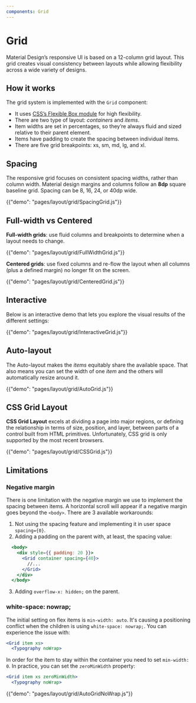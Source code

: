 ```yaml
---
components: Grid
---
```


# Grid

Material Design’s responsive UI is based on a 12-column grid layout.
This grid creates visual consistency between layouts while allowing flexibility across a wide variety of designs.

## How it works

The grid system is implemented with the `Grid` component:
- It uses [CSS’s Flexible Box module](https://www.w3.org/TR/css-flexbox-1/) for high flexibility.
- There are two type of layout: *containers* and *items*.
- Item widths are set in percentages, so they’re always fluid and sized relative to their parent element.
- Items have padding to create the spacing between individual items.
- There are five grid breakpoints: xs, sm, md, lg, and xl.

## Spacing

The responsive grid focuses on consistent spacing widths, rather than column width.
Material design margins and columns follow an **8dp** square baseline grid.
Spacing can be 8, 16, 24, or 40dp wide.

{{"demo": "pages/layout/grid/SpacingGrid.js"}}

## Full-width vs Centered

**Full-width grids**: use fluid columns and breakpoints to determine when a layout needs to change.

{{"demo": "pages/layout/grid/FullWidthGrid.js"}}

**Centered grids**: use fixed columns and re-flow the layout when all columns (plus a defined margin) no longer fit on the screen.

{{"demo": "pages/layout/grid/CenteredGrid.js"}}

## Interactive

Below is an interactive demo that lets you explore the visual results of the different settings:

{{"demo": "pages/layout/grid/InteractiveGrid.js"}}

## Auto-layout

The Auto-layout makes the *items* equitably share the available space.
That also means you can set the width of one *item* and the others will automatically resize around it.

{{"demo": "pages/layout/grid/AutoGrid.js"}}

## CSS Grid Layout

**CSS Grid Layout** excels at dividing a page into major regions, or defining the relationship in terms of size, position, and layer, between parts of a control built from HTML primitives.
Unfortunately, CSS grid is only supported by the most recent browsers.

{{"demo": "pages/layout/grid/CSSGrid.js"}}

## Limitations

### Negative margin

There is one limitation with the negative margin we use to implement the spacing between items.
A horizontal scroll will appear if a negative margin goes beyond the `<body>`.
There are 3 available workarounds:
1. Not using the spacing feature and implementing it in user space `spacing={0}`.
2. Adding a padding on the parent with, at least, the spacing value:
```jsx
  <body>
    <div style={{ padding: 20 }}>
      <Grid container spacing={40}>
        //...
      </Grid>
    </div>
  </body>
```
3. Adding `overflow-x: hidden;` on the parent.

### white-space: nowrap;

The initial setting on flex items is `min-width: auto`.
It's causing a positioning conflict when the children is using `white-space: nowrap;`.
You can experience the issue with:
```jsx
<Grid item xs>
  <Typography noWrap>
```

In order for the item to stay within the container you need to set `min-width: 0`.
In practice, you can set the `zeroMinWidth` property:
```jsx
<Grid item xs zeroMinWidth>
  <Typography noWrap>
```

{{"demo": "pages/layout/grid/AutoGridNoWrap.js"}}
